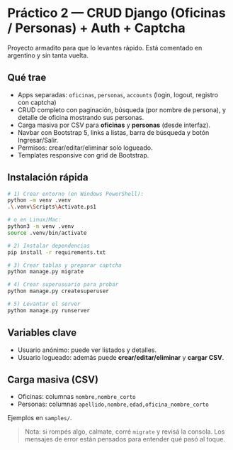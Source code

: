 # Práctico 2 — CRUD Django (Oficinas / Personas) + Auth + Captcha

Proyecto armadito para que lo levantes rápido. Está comentado en argentino y sin tanta vuelta.

## Qué trae
- Apps separadas: `oficinas`, `personas`, `accounts` (login, logout, registro con captcha)
- CRUD completo con paginación, búsqueda (por nombre de persona), y detalle de oficina mostrando sus personas.
- Carga masiva por CSV para **oficinas** y **personas** (desde interfaz).
- Navbar con Bootstrap 5, links a listas, barra de búsqueda y botón Ingresar/Salir.
- Permisos: crear/editar/eliminar solo logueado.
- Templates responsive con grid de Bootstrap.

## Instalación rápida
```bash
# 1) Crear entorno (en Windows PowerShell):
python -m venv .venv
.\.venv\Scripts\Activate.ps1

# o en Linux/Mac:
python3 -m venv .venv
source .venv/bin/activate

# 2) Instalar dependencias
pip install -r requirements.txt

# 3) Crear tablas y preparar captcha
python manage.py migrate

# 4) Crear superusuario para probar
python manage.py createsuperuser

# 5) Levantar el server
python manage.py runserver
```

## Variables clave
- Usuario anónimo: puede ver listados y detalles.
- Usuario logueado: además puede **crear/editar/eliminar** y **cargar CSV**.

## Carga masiva (CSV)
- Oficinas: columnas `nombre,nombre_corto`
- Personas: columnas `apellido,nombre,edad,oficina_nombre_corto`

Ejemplos en `samples/`.

> Nota: si rompés algo, calmate, corré `migrate` y revisá la consola. Los mensajes de error están pensados para entender qué pasó al toque.
